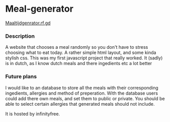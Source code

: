 # Meal-generator
[Maaltijdgenrator.rf.gd](http://www.maaltijdgenerator.rf.gd)

### Description
A website that chooses a meal randomly so you don't have to stress choosing what to eat today.
A rather simple html layout, and some kinda stylish css. This was my first javascript project that really worked.
It (sadly) is in dutch, as I know dutch meals and there ingedients etc a lot better

### Future plans
I would like to an database to store all the meals with their corresponding ingedients, allergies and method of preperation.
With the database users could add there own meals, and set them to public or private.
You should be able to select certain allergies that generated meals should not include.

It is hosted by infinityfree.
